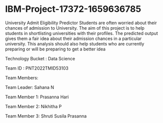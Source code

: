 # IBM-Project-17372-1659636785
University Admit Eligibility Predictor
Students are often worried about their chances of admission to University. The aim of this project is to help students in shortlisting universities with their profiles. The predicted output gives them a fair idea about their admission chances in a particular university. This analysis should also help students who are currently preparing or will be preparing to get a better idea

Technology Bucket : Data Science

Team ID : PNT2022TMID53103


Team Members:

Team Leader: Sahana N

Team Member 1: Prasanna Hari

Team Member 2: Nikhitha P

Team Member 3: Shruti Susila Prasanna
